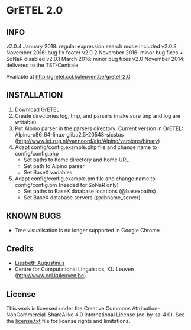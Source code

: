# GrETEL 2.0

## INFO
v2.0.4 January 2018: regular expression search mode included
v2.0.3 November 2016: bug fix footer
v2.0.2 November 2016: minor bug fixes + SoNaR disabled 
v2.0.1 March 2016: minor bug fixes
v2.0   November 2014: delivered to the TST-Centrale

Available at http://gretel.ccl.kuleuven.be/gretel-2.0

## INSTALLATION

1. Download GrETEL
2. Create directories log, tmp, and parsers (make sure tmp and log are writable)
3. Put Alpino parser in the parsers directory. Current version in GrETEL: Alpino-x86_64-linux-glibc2.5-20548-sicstus (http://www.let.rug.nl/vannoord/alp/Alpino/versions/binary)
4. Adapt config/config.example.php file and change name to config/config.php
   - Set paths to home directory and home URL
   - Set path to Alpino parser
   - Set BaseX variables
5. Adapt config/config.example.pm file and change name to config/config.pm (needed for SoNaR only)
   - Set paths to BaseX database locations (@basexpaths)
   - Set BaseX database servers (@dbname_server)

## KNOWN BUGS

- Tree visualisation is no longer supported in Google Chrome

## Credits

* [Liesbeth Augustinus](http://www.ccl.kuleuven.be/~liesbeth/)
* Centre for Computational Linguistics, KU Leuven (http://www.ccl.kuleuven.be)

## License

This work is licensed under the Creative Commons Attribution-NonCommercial-ShareAlike 4.0 International License (cc-by-sa-4.0). See the [license.txt](license.txt) file for license rights and limitations.
